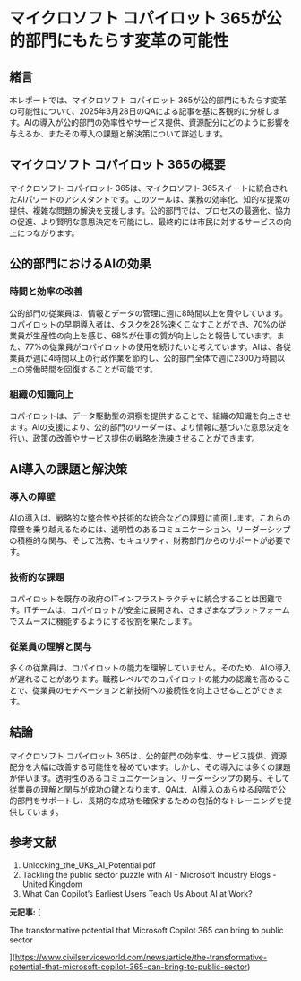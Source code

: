 # マイクロソフト コパイロット 365が公的部門にもたらす変革の可能性

## 緒言

本レポートでは、マイクロソフト コパイロット 365が公的部門にもたらす変革の可能性について、2025年3月28日のQAによる記事を基に客観的に分析します。AIの導入が公的部門の効率性やサービス提供、資源配分にどのように影響を与えるか、またその導入の課題と解決策について詳述します。

## マイクロソフト コパイロット 365の概要

マイクロソフト コパイロット 365は、マイクロソフト 365スイートに統合されたAIパワードのアシスタントです。このツールは、業務の効率化、知的な提案の提供、複雑な問題の解決を支援します。公的部門では、プロセスの最適化、協力の促進、より賢明な意思決定を可能にし、最終的には市民に対するサービスの向上につながります。

## 公的部門におけるAIの効果

### 時間と効率の改善

公的部門の従業員は、情報とデータの管理に週に8時間以上を費やしています。コパイロットの早期導入者は、タスクを28%速くこなすことができ、70%の従業員が生産性の向上を感じ、68%が仕事の質が向上したと報告しています。また、77%の従業員がコパイロットの使用を続けたいと考えています。AIは、各従業員が週に4時間以上の行政作業を節約し、公的部門全体で週に2300万時間以上の労働時間を回復することが可能です。

### 組織の知識向上

コパイロットは、データ駆動型の洞察を提供することで、組織の知識を向上させます。AIの支援により、公的部門のリーダーは、より情報に基づいた意思決定を行い、政策の改善やサービス提供の戦略を洗練させることができます。

## AI導入の課題と解決策

### 導入の障壁

AIの導入は、戦略的な整合性や技術的な統合などの課題に直面します。これらの障壁を乗り越えるためには、透明性のあるコミュニケーション、リーダーシップの積極的な関与、そして法務、セキュリティ、財務部門からのサポートが必要です。

### 技術的な課題

コパイロットを既存の政府のITインフラストラクチャに統合することは困難です。ITチームは、コパイロットが安全に展開され、さまざまなプラットフォームでスムーズに機能するようにする役割を果たします。

### 従業員の理解と関与

多くの従業員は、コパイロットの能力を理解していません。そのため、AIの導入が遅れることがあります。職務レベルでのコパイロットの能力の認識を高めることで、従業員のモチベーションと新技術への接続性を向上させることができます。

## 結論

マイクロソフト コパイロット 365は、公的部門の効率性、サービス提供、資源配分を大幅に改善する可能性を秘めています。しかし、その導入には多くの課題が伴います。透明性のあるコミュニケーション、リーダーシップの関与、そして従業員の理解と関与が成功の鍵となります。QAは、AI導入のあらゆる段階で公的部門をサポートし、長期的な成功を確保するための包括的なトレーニングを提供しています。

## 参考文献

1. Unlocking_the_UKs_AI_Potential.pdf
2. Tackling the public sector puzzle with AI - Microsoft Industry Blogs - United Kingdom
3. What Can Copilot’s Earliest Users Teach Us About AI at Work?

**元記事:** [
 The transformative potential that Microsoft Copilot 365 can bring to public sector
](https://www.civilserviceworld.com/news/article/the-transformative-potential-that-microsoft-copilot-365-can-bring-to-public-sector)